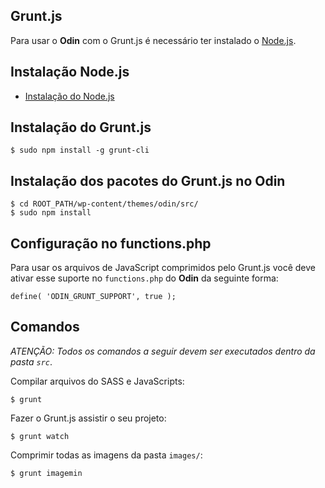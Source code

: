 ## Grunt.js ##

Para usar o **Odin** com o Grunt.js é necessário ter instalado o [Node.js](http://nodejs.org/).

## Instalação Node.js ##

* [Instalação do Node.js](https://github.com/joyent/node/wiki/Installing-Node.js-via-package-manager)

## Instalação do Grunt.js ##

    $ sudo npm install -g grunt-cli

## Instalação dos pacotes do Grunt.js no Odin ##

    $ cd ROOT_PATH/wp-content/themes/odin/src/
    $ sudo npm install

## Configuração no functions.php ##

Para usar os arquivos de JavaScript comprimidos pelo Grunt.js você deve ativar esse suporte no `functions.php` do **Odin** da seguinte forma:

    define( 'ODIN_GRUNT_SUPPORT', true );

## Comandos ##

*ATENÇÃO: Todos os comandos a seguir devem ser executados dentro da pasta `src`*.

Compilar arquivos do SASS e JavaScripts:

    $ grunt

Fazer o Grunt.js assistir o seu projeto:

    $ grunt watch

Comprimir todas as imagens da pasta `images/`:

    $ grunt imagemin
